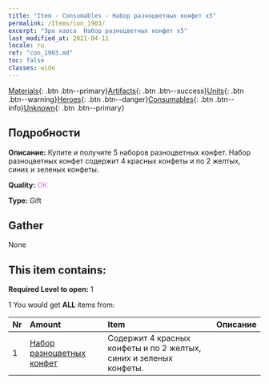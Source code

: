 ```yaml
---
title: "Item - Consumables - Набор разноцветных конфет х5"
permalink: /Items/con_1903/
excerpt: "Эра хаоса  Набор разноцветных конфет х5"
last_modified_at: 2021-04-11
locale: ru
ref: "con_1903.md"
toc: false
classes: wide
---
```

 [Materials](/ru/Items/){: .btn .btn--primary}[Artifacts](/ru/Items/Artifacts/){: .btn .btn--success}[Units](/ru/Items/Units/){: .btn .btn--warning}[Heroes](/ru/Items/Heroes/){: .btn .btn--danger}[Consumables](/ru/Items/Consumables/){: .btn .btn--info}[Unknown](/ru/Items/Unknown/){: .btn .btn--primary}

## Подробности
 **Описание:** Купите и получите 5 наборов разноцветных конфет. Набор разноцветных конфет содержит 4 красных конфеты и по 2 желтых, синих и зеленых конфеты.

 **Quality:** <span style="color: #DA70D6">OK</span>

 **Type:** Gift

## Gather

  None

## This item contains:

 **Required Level to open:** 1

 1 You would get **ALL** items  from:

  | Nr | Amount |     Item    | Описание |
  |:---|:-------|:------------|:-----------:|
  | 1 | [Набор разноцветных конфет](/ru/Items/con_1902/) | Содержит 4 красных конфеты и по 2 желтых, синих и зеленых конфеты. | 

